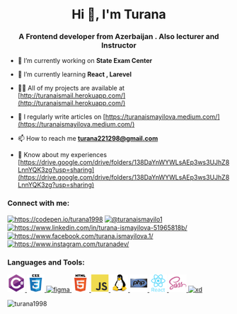<h1 align="center">Hi 👋, I'm Turana</h1>
<h3 align="center">A Frontend developer from Azerbaijan . Also lecturer and Instructor</h3>

- 🔭 I’m currently working on **State Exam Center**

- 🌱 I’m currently learning **React , Larevel**

- 👨‍💻 All of my projects are available at [http://turanaismail.herokuapp.com/](http://turanaismail.herokuapp.com/)

- 📝 I regularly write articles on [https://turanaismayilova.medium.com/](https://turanaismayilova.medium.com/)

- 📫 How to reach me **turana221298@gmail.com**

- 📄 Know about my experiences [https://drive.google.com/drive/folders/138DaYnWYWLsAEp3ws3UJhZ8LnnYQK3zg?usp=sharing](https://drive.google.com/drive/folders/138DaYnWYWLsAEp3ws3UJhZ8LnnYQK3zg?usp=sharing)

<h3 align="left">Connect with me:</h3>
<p align="left">
<a href="https://codepen.io/https://codepen.io/turana1998" target="blank"><img align="center" src="https://raw.githubusercontent.com/rahuldkjain/github-profile-readme-generator/master/src/images/icons/Social/codepen.svg" alt="https://codepen.io/turana1998" height="30" width="40" /></a>
<a href="https://twitter.com/@turanaismayilo1" target="blank"><img align="center" src="https://raw.githubusercontent.com/rahuldkjain/github-profile-readme-generator/master/src/images/icons/Social/twitter.svg" alt="@turanaismayilo1" height="30" width="40" /></a>
<a href="https://linkedin.com/in/https://www.linkedin.com/in/turana-ismayilova-51965818b/" target="blank"><img align="center" src="https://raw.githubusercontent.com/rahuldkjain/github-profile-readme-generator/master/src/images/icons/Social/linked-in-alt.svg" alt="https://www.linkedin.com/in/turana-ismayilova-51965818b/" height="30" width="40" /></a>
<a href="https://fb.com/https://www.facebook.com/turana.ismayilova.1/" target="blank"><img align="center" src="https://raw.githubusercontent.com/rahuldkjain/github-profile-readme-generator/master/src/images/icons/Social/facebook.svg" alt="https://www.facebook.com/turana.ismayilova.1/" height="30" width="40" /></a>
<a href="https://instagram.com/https://www.instagram.com/turanadev/" target="blank"><img align="center" src="https://raw.githubusercontent.com/rahuldkjain/github-profile-readme-generator/master/src/images/icons/Social/instagram.svg" alt="https://www.instagram.com/turanadev/" height="30" width="40" /></a>
</p>

<h3 align="left">Languages and Tools:</h3>
<p align="left"> <a href="https://www.w3schools.com/cs/" target="_blank" rel="noreferrer"> <img src="https://raw.githubusercontent.com/devicons/devicon/master/icons/csharp/csharp-original.svg" alt="csharp" width="40" height="40"/> </a> <a href="https://www.w3schools.com/css/" target="_blank" rel="noreferrer"> <img src="https://raw.githubusercontent.com/devicons/devicon/master/icons/css3/css3-original-wordmark.svg" alt="css3" width="40" height="40"/> </a> <a href="https://www.figma.com/" target="_blank" rel="noreferrer"> <img src="https://www.vectorlogo.zone/logos/figma/figma-icon.svg" alt="figma" width="40" height="40"/> </a> <a href="https://www.w3.org/html/" target="_blank" rel="noreferrer"> <img src="https://raw.githubusercontent.com/devicons/devicon/master/icons/html5/html5-original-wordmark.svg" alt="html5" width="40" height="40"/> </a> <a href="https://developer.mozilla.org/en-US/docs/Web/JavaScript" target="_blank" rel="noreferrer"> <img src="https://raw.githubusercontent.com/devicons/devicon/master/icons/javascript/javascript-original.svg" alt="javascript" width="40" height="40"/> </a> <a href="https://www.linux.org/" target="_blank" rel="noreferrer"> <img src="https://raw.githubusercontent.com/devicons/devicon/master/icons/linux/linux-original.svg" alt="linux" width="40" height="40"/> </a> <a href="https://www.php.net" target="_blank" rel="noreferrer"> <img src="https://raw.githubusercontent.com/devicons/devicon/master/icons/php/php-original.svg" alt="php" width="40" height="40"/> </a> <a href="https://reactjs.org/" target="_blank" rel="noreferrer"> <img src="https://raw.githubusercontent.com/devicons/devicon/master/icons/react/react-original-wordmark.svg" alt="react" width="40" height="40"/> </a> <a href="https://sass-lang.com" target="_blank" rel="noreferrer"> <img src="https://raw.githubusercontent.com/devicons/devicon/master/icons/sass/sass-original.svg" alt="sass" width="40" height="40"/> </a> <a href="https://www.adobe.com/products/xd.html" target="_blank" rel="noreferrer"> <img src="https://cdn.worldvectorlogo.com/logos/adobe-xd.svg" alt="xd" width="40" height="40"/> </a> </p>

<p><img align="center" src="https://github-readme-streak-stats.herokuapp.com/?user=turana1998&" alt="turana1998" /></p>
